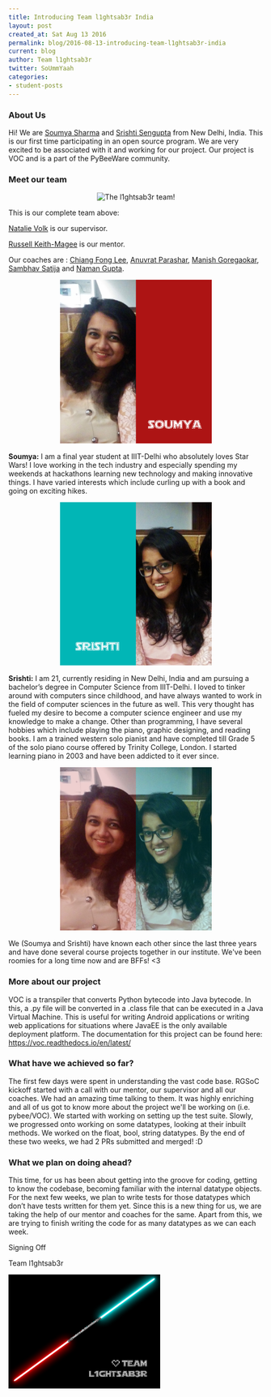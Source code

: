 ```yaml
---
title: Introducing Team l1ghtsab3r India
layout: post
created_at: Sat Aug 13 2016
permalink: blog/2016-08-13-introducing-team-l1ghtsab3r-india
current: blog
author: Team l1ghtsab3r
twitter: SoUmmYaah
categories:
- student-posts
---
```



### About Us

Hi! We are [Soumya Sharma](https://twitter.com/soummyaah) and [Srishti Sengupta](https://twitter.com/SenguptaSrishti) from New Delhi, India. This is our first time participating in an open source program. We are very excited to be associated with it and working for our project. Our project is VOC and is a part of the PyBeeWare community.

### Meet our team

<center><img src="/img/blog/2016/l1ghtsab3r-team.png" alt="The l1ghtsab3r team!" style="width: 600px;"></center>


This is our complete team above:

[Natalie Volk](https://twitter.com/Nattivolk) is our supervisor.

[Russell Keith-Magee](https://twitter.com/freakboy3742) is our mentor.

Our coaches are : [Chiang Fong Lee](https://twitter.com/cflee), [Anuvrat Parashar](https://twitter.com/bhanuvrat), [Manish Goregaokar](https://twitter.com/ManishEarth), [Sambhav Satija](https://twitter.com/darkryder_s) and [Naman Gupta](https://twitter.com/namanspace).


<center><img src="/img/blog/2016/l1ghtsab3r-soumya.png" alt="Soumya" style="width: 300px;"></center>

**Soumya:** I am a final year student at IIIT-Delhi who absolutely loves Star Wars! I love working in the tech industry and especially spending my weekends at hackathons learning new technology and making innovative things. I have varied interests which include curling up with a book and going on exciting hikes.


<center><img src="/img/blog/2016/l1ghtsab3r-srishti.png" alt="Srishti" style="width: 300px;"></center>

**Srishti:** I am 21, currently residing in New Delhi, India and am pursuing a bachelor’s degree in Computer Science from IIIT-Delhi. I loved to tinker around with computers since childhood, and have always wanted to work in the field of computer sciences in the future as well. This very thought has fueled my desire to become a computer science engineer and use my knowledge to make a change. Other than programming, I have several hobbies which include playing the piano, graphic designing, and reading books.  I am a trained western solo pianist and have completed till Grade 5 of the solo piano course offered by Trinity College, London. I started learning piano in 2003 and have been addicted to it ever since.


<center><img src="/img/blog/2016/l1ghtsab3r-soumyasrishti.png" alt="Soumya and Srishti" style="width: 300px;"></center>

We (Soumya and Srishti) have known each other since the last three years and have done several course projects together in our institute. We've been roomies for a long time now and are BFFs! <3

### More about our project

VOC is a transpiler that converts Python bytecode into Java bytecode. In this, a .py file will be converted in a .class file that can be executed in a Java Virtual Machine. This is useful for writing Android applications or writing web applications for situations where JavaEE is the only available deployment platform. The documentation for this project can be found here: https://voc.readthedocs.io/en/latest/

### What have we achieved so far?

The first few days were spent in understanding the vast code base. RGSoC kickoff started with a call with our mentor, our supervisor and all our coaches. We had an amazing time talking to them. It was highly enriching and all of us got to know more about the project we'll be working on (i.e. pybee/VOC).
We started with working on setting up the test suite. Slowly, we progressed onto working on some datatypes, looking at their inbuilt methods. We worked on the float, bool, string datatypes. By the end of these two weeks, we had 2 PRs submitted and merged! :D

### What we plan on doing ahead?

This time, for us has been about getting into the groove for coding, getting to know the codebase, becoming familiar with the internal datatype objects.
For the next few weeks, we plan to write tests for those datatypes which don’t have tests written for them yet. Since this is a new thing for us, we are taking the help of our mentor and coaches for the same. Apart from this, we are trying to finish writing the code for as many datatypes as we can each week.

Signing Off

Team l1ghtsab3r

<img src="/img/blog/2016/l1ghtsab3r-heart.png" alt="goodbye!" style="width: 300px;">

